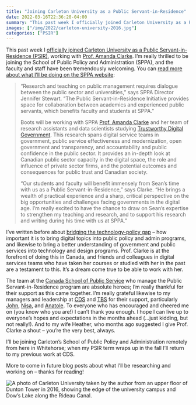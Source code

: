 ```yaml
---
title: "Joining Carleton University as a Public Servant-in-Residence"
date: 2022-03-16T22:36:20-04:00
summary: "This past week I officially joined Carleton University as a Public Servant-in-Residence, working with Prof. Amanda Clarke. I’m really thrilled to be joining the School of Public Policy and Administration, and the faculty and staff have been tremendously welcoming. I’ll be joining Carleton’s School of Public Policy and Administration remotely from here in Whitehorse; when my PSIR term wraps up in the fall I’ll return to my previous work at CDS."
images: ["/img/2022/carleton-university-2016.jpg"]
categories: ["PSIR"]
---
```


This past week I [officially joined Carleton University as a Public Servant-in-Residence (PSIR)](https://carleton.ca/sppa/people/boots-sean/), working with [Prof. Amanda Clarke](https://amandaclarke.ca/). I’m really thrilled to be joining the School of Public Policy and Administration (SPPA), and the faculty and staff have been tremendously welcoming. You can [read more about what I’ll be doing on the SPPA website](https://carleton.ca/sppa/2022/sppa-welcome-sean-boots-as-public-servant-in-residence/):

> “Research and teaching on public management requires dialogue between the public sector and universities,” says SPPA Director Jennifer Stewart. “The Public Servant-in-Residence Initiative provides space for collaboration between academics and experienced public servants, which benefits faculty and students at SPPA.”
> 
> Boots will be working with SPPA [Prof. Amanda Clarke](https://carleton.ca/sppa/people/clarke-amanda/) and her team of research assistants and data scientists studying [Trustworthy Digital Government](https://research.carleton.ca/story/moving-fast-and-breaking-public-trust-how-digital-reforms-in-government-must-be-more-accountable-to-citizens/). This research spans digital service teams in government, public service effectiveness and modernization, open government and transparency, and accountability and public confidence in the public sector. It provides an in-depth look at Canadian public sector capacity in the digital space, the role and influence of private sector firms, and the potential outcomes and consequences for public trust and Canadian society.
> 
> “Our students and faculty will benefit immensely from Sean’s time with us as a Public Servant-in-Residence,” says Clarke. “He brings a wealth of practical experience and a sharp, critical perspective on the big opportunities and challenges facing governments in the digital age. I’m really excited to have the chance to draw on Sean’s expertise to strengthen my teaching and research, and to support his research and writing during his time with us at SPPA.”

I’ve written before about [bridging the technology-policy gap](/2020/01/02/bridging-the-technology-policy-gap/) – how important it is to bring digital topics into public policy and admin programs, and likewise to bring a better understanding of government and public services into technology and design programs. Prof. Clarke is at the forefront of doing this in Canada, and friends and colleagues in digital services teams who have taken her courses or studied with her in the past are a testament to this. It’s a dream come true to be able to work with her.

The team at the [Canada School of Public Service](https://www.csps-efpc.gc.ca/index-eng.aspx) who manage the Public Servant-in-Residence program are absolute heroes; I’m really thankful for their support as this came together. I’m really grateful likewise to my managers and leadership at [CDS](https://digital.canada.ca/) and [TBS](https://www.canada.ca/en/treasury-board-secretariat.html) for their support, particularly [John](https://twitter.com/JohnMillons), [Nisa](https://twitter.com/nisamalli), and [Anatole](https://twitter.com/anatolep). To everyone who has encouraged and cheered me on (you know who you are!) I can’t thank you enough. I hope I can live up to everyone’s hopes and expectations in the months ahead (…just kidding, but not really!). And to my wife Heather, who months ago suggested I give Prof. Clarke a shout – you’re the very best, always.

I’ll be joining Carleton’s School of Public Policy and Administration remotely from here in Whitehorse; when my PSIR term wraps up in the fall I’ll return to my previous work at CDS.

More to come in future blog posts about what I’ll be researching and working on – thanks for reading! 

<p><img src="/img/2022/carleton-university-2016.jpg" class="img-fluid" alt="A photo of Carleton University taken by the author from an upper floor of Dunton Tower in 2016, showing the edge of the university campus and Dow’s Lake along the Rideau Canal."></p>
